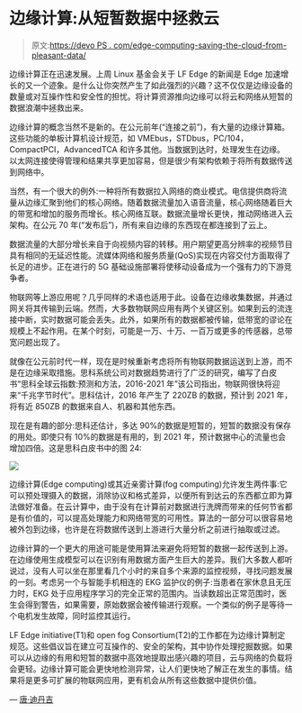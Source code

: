 # 边缘计算:从短暂数据中拯救云

> 原文:[https://devo PS . com/edge-computing-saving-the-cloud-from-pleasant-data/](https://devops.com/edge-computing-saving-the-cloud-from-ephemeral-data/)

边缘计算正在迅速发展。上周 Linux 基金会关于 LF Edge 的新闻是 Edge 加速增长的又一个迹象。是什么让你突然产生了如此强烈的兴趣？这不仅仅是边缘设备的数量或对互操作性和安全性的担忧。将计算资源推向边缘可以将云和网络从短暂的数据浪潮中拯救出来。

边缘计算的概念当然不是新的。在公元前年(“连接之前”)，有大量的边缘计算箱。这些功能的单板计算机设计规范，如 VMEbus，STDbus，PC/104，CompactPCI，AdvancedTCA 和许多其他。当数据到达时，处理发生在边缘。以太网连接使得管理和结果共享更加容易，但是很少有架构依赖于将所有数据传送到网络中。

当然，有一个很大的例外:一种将所有数据拉入网络的商业模式。电信提供商将流量从边缘汇聚到他们的核心网络。随着数据流量加入语音流量，核心网络随着巨大的带宽和增加的服务而增长。核心网络互联。数据流量增长更快，推动网络进入云架构。在公元 70 年(“发布后”)，所有来自边缘的东西现在都连接到了云上。

数据流量的大部分增长来自于向视频内容的转移。用户期望更高分辨率的视频节目具有相同的无延迟性能。流媒体网络和服务质量(QoS)实现在内容交付方面取得了长足的进步。正在进行的 5G 基础设施部署将使移动设备成为一个强有力的下游竞争者。

物联网等上游应用呢？几乎同样的术语也适用于此。设备在边缘收集数据，并通过网关将其传输到云端。然而，大多数物联网应用有两个关键区别。如果到云的流连接中断，实时数据可能会丢失。此外，如果所有的数据都被传输，低带宽的谬论在规模上不起作用。在某个时刻，可能是一万、十万、一百万或更多的传感器，总带宽问题出现了。

就像在公元前时代一样，现在是时候重新考虑将所有物联网数据运送到上游，而不是在边缘采取措施。思科系统公司对数据趋势进行了广泛的研究，编写了白皮书“思科全球云指数:预测和方法，2016-2021 年”该公司指出，物联网很快将迎来“千兆字节时代”。思科估计，2016 年产生了 220ZB 的数据，预计到 2021 年，将有近 850ZB 的数据来自人、机器和其他东西。

现在是有趣的部分:思科还估计，多达 90%的数据是短暂的，短暂的数据没有保存的用处。即使只有 10%的数据是有用的，到 2021 年，预计数据中心的流量也会增加四倍。这是思科白皮书中的图 24:

![](../Images/6e40c9dcf05b1ac53f7c10dcdcf9034e.png)

边缘计算(Edge computing)或其近亲雾计算(fog computing)允许发生两件事:它可以预处理摄入的数据，消除协议和格式差异，以便所有到达云的东西都立即为算法做好准备。在云计算中，由于没有在计算前对数据进行洗牌而带来的任何节省都是有价值的，可以提高处理能力和网络带宽的可用性。算法的一部分可以很容易地被外包到边缘，也许是在将数据传送到上游进行大量分析之前进行抽取或过滤。

边缘计算的一个更大的用途可能是使用算法来避免将短暂的数据一起传送到上游。在边缘使用生成模型可以在识别有用数据方面产生巨大的差异。我们大多数人都听说过，没有人可以坐在那里看几个小时的来自多个来源的监控视频，寻找问题发展的一刻。考虑另一个与智能手机相连的 EKG 监护仪的例子:当患者在家休息且无压力时，EKG 处于应用程序学习的完全正常的范围内。当读数超出正常范围时，医生会得到警告，如果需要，原始数据会被传输进行观察。一个类似的例子是等待一个电机发生故障，同时监控其运行。

LF Edge initiative(T1)和 open fog Consortium(T2)的工作都在为边缘计算制定规范。这些倡议旨在建立可互操作的、安全的架构，其中协作处理挖掘数据。如果可以从边缘的有用和短暂的数据中高效地提取出感兴趣的项目，云与网络的负载将会更轻。边缘计算可能会更快地检测异常，让人们更快地了解正在发生的事情。结果将是更多可扩展的物联网应用，更有机会从所有这些数据中提供价值。

— [唐·迪丹吉](https://devops.com/author/don-dingee/)